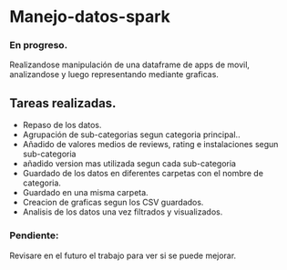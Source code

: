 # Manejo-datos-spark

### En progreso.

Realizandose manipulación de una dataframe de apps de movil, analizandose y luego representando mediante graficas.

## Tareas realizadas.

- Repaso de los datos.
- Agrupación de sub-categorias segun categoria principal..
- Añadido de valores medios de reviews, rating e instalaciones segun sub-categoria
- añadido version mas utilizada segun cada sub-categoria
- Guardado de los datos en diferentes carpetas con el nombre de categoria.
- Guardado en una misma carpeta.
- Creacion de graficas segun los CSV guardados.
- Analisis de los datos una vez filtrados y visualizados.

### Pendiente:
Revisare en el futuro el trabajo para ver si se puede mejorar.
